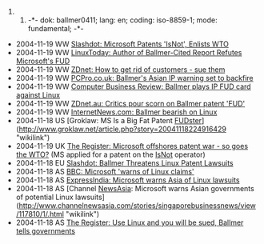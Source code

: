 1.  1.  -\*- dok: ballmer0411; lang: en; coding: iso-8859-1; mode:
        fundamental; -\*-

-   2004-11-19 WW [Slashdot: Microsoft Patents \'IsNot\', Enlists
    WTO](http://yro.slashdot.org/yro/04/11/19/1426256.shtml "wikilink")
-   2004-11-19 WW [LinuxToday: Author of Ballmer-Cited Report Refutes
    Microsoft\'s
    FUD](http://linuxtoday.com/news_story.php3?ltsn=2004-11-19-013-26-NW-LL "wikilink")
-   2004-11-19 WW [ZDnet: How to get rid of customers - sue
    them](http://blogs.zdnet.com/BTL/index.php?p=763 "wikilink")
-   2004-11-19 WW [PCPro.co.uk: Ballmer\'s Asian IP warning set to
    backfire](http://www.pcpro.co.uk/news/66121/ballmers-asian-ip-warning-set-to-backfire.html "wikilink")
-   2004-11-19 WW [Computer Business Review: Ballmer plays IP FUD card
    against
    Linux](http://www.cbronline.com/article_news.asp?guid=F9CB1384-5006-42B5-8BEB-AC9E574D8FA9 "wikilink")
-   2004-11-19 WW [ZDnet.au: Critics pour scorn on Ballmer patent
    \'FUD\'](http://www.zdnet.com.au/news/software/0,2000061733,39167246,00.htm "wikilink")
-   2004-11-19 WW [InternetNews.com: Ballmer bearish on
    Linux](http://www.internetnews.com/ent-news/article.php/3438191 "wikilink")
-   2004-11-18 US [Groklaw: MS Is a Big Fat Patent
    [FUDster](FUDster "wikilink")](http://www.groklaw.net/article.php?story=20041118224916429 "wikilink")
-   2004-11-19 UK [The Register: Microsoft offshores patent war - so
    goes the
    WTO?](http://www.theregister.co.uk/2004/11/19/microsoft_wto_winning_without_firing/ "wikilink")
    (MS applied for a patent on the
    [IsNot](http://appft1.uspto.gov/netacgi/nph-Parser?Sect1=PTO1&Sect2=HITOFF&d=PG01&p=1&u=%2Fnetahtml%2FPTO%2Fsrchnum.html&r=1&f=G&l=50&s1=%2220040230959%22.PGNR.&OS=DN/20040230959&RS=DN/20040230959 "wikilink")
    operator)
-   2004-11-18 EU [Slashdot: Ballmer Threatens Linux Patent
    Lawsuits](http://yro.slashdot.org/article.pl?sid=04/11/18/1338228&tid=155&tid=109&tid=123 "wikilink")
-   2004-11-18 AS [BBC: Microsoft \'warns of Linux
    claims\'](http://news.bbc.co.uk/2/hi/business/4021775.stm "wikilink")
-   2004-11-18 AS [ExpressIndia: Microsoft warns Asia of Linux
    lawsuits](http://www.expressindia.com/fullstory.php?newsid=38576 "wikilink")
-   2004-11-18 AS [Channel [NewsAsia](NewsAsia "wikilink"): Microsoft
    warns Asian governments of potential Linux
    lawsuits](http://www.channelnewsasia.com/stories/singaporebusinessnews/view/117810/1/.html "wikilink")
-   2004-11-18 AS [The Register: Use Linux and you will be sued, Ballmer
    tells
    governments](http://www.theregister.co.uk/2004/11/18/ballmer_linux_lawsuits/ "wikilink")
